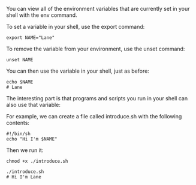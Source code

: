 You can view all of the environment variables that are currently set in your shell with the env command.

To set a variable in your shell, use the export command:
```
export NAME="Lane"
```
To remove the variable from your environment, use the unset command:
```
unset NAME
```
You can then use the variable in your shell, just as before:
```
echo $NAME
# Lane
```

The interesting part is that programs and scripts you run in your shell can also use that variable:

For example, we can create a file called introduce.sh with the following contents:
```
#!/bin/sh
echo "Hi I'm $NAME"
```
Then we run it:
```
chmod +x ./introduce.sh

./introduce.sh
# Hi I'm Lane
```
